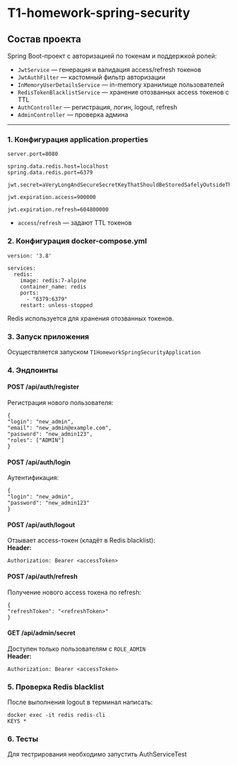 # T1-homework-spring-security

## Состав проекта

Spring Boot-проект с авторизацией по токенам и поддержкой ролей:

- `JwtService` — генерация и валидация access/refresh токенов
- `JwtAuthFilter` — кастомный фильтр авторизации
- `InMemoryUserDetailsService` — in-memory хранилище пользователей
- `RedisTokenBlacklistService` — хранение отозванных access токенов с TTL
- `AuthController` — регистрация, логин, logout, refresh
- `AdminController` — проверка админа
---

### 1. Конфигурация application.properties

```
server.port=8080

spring.data.redis.host=localhost
spring.data.redis.port=6379

jwt.secret=aVeryLongAndSecureSecretKeyThatShouldBeStoredSafelyOutsideTheCodebase

jwt.expiration.access=900000

jwt.expiration.refresh=604800000
```

- `access`/`refresh` — задают TTL токенов

### 2. Конфигурация docker-compose.yml

```
version: '3.8'

services:
  redis:
    image: redis:7-alpine
    container_name: redis
    ports:
      - "6379:6379"
    restart: unless-stopped
```

Redis используется для хранения отозванных токенов.

### 3. Запуск приложения

Осуществляется запуском `T1HomeworkSpringSecurityApplication`

### 4. Эндпоинты

#### POST /api/auth/register

Регистрация нового пользователя:

```
{
"login": "new_admin",
"email": "new_admin@example.com",
"password": "new_admin123",
"roles": ["ADMIN"]
}
```

#### POST /api/auth/login

Аутентификация:

```
{
"login": "new_admin",
"password": "new_admin123"
}
```

#### POST /api/auth/logout

Отзывает access-токен (кладёт в Redis blacklist):  
**Header:**
```
Authorization: Bearer <accessToken>
```

#### POST /api/auth/refresh

Получение нового access токена по refresh:

```
{
"refreshToken": "<refreshToken>"
}
```

#### GET /api/admin/secret

Доступен только пользователям с `ROLE_ADMIN`  
**Header:**
```
Authorization: Bearer <accessToken>
```

### 5. Проверка Redis blacklist

После выполнения logout в терминал написать:
```
docker exec -it redis redis-cli
KEYS * 
```

### 6. Тесты

Для тестрирования необходимо запустить AuthServiceTest
